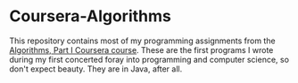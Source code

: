# Coursera-Algorithms

This repository contains most of my programming assignments from the [Algorithms, Part I Coursera course](https://www.coursera.org/course/algs4partI). These are the first programs I wrote during my first concerted foray into programming and computer science, so don't expect beauty. They are in Java, after all.
